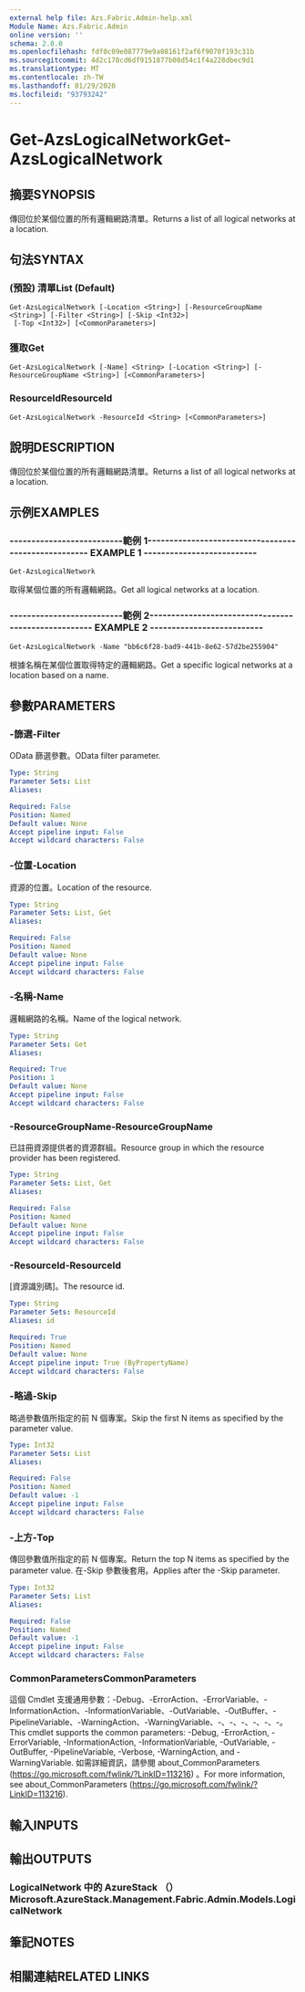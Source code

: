 ```yaml
---
external help file: Azs.Fabric.Admin-help.xml
Module Name: Azs.Fabric.Admin
online version: ''
schema: 2.0.0
ms.openlocfilehash: fdf0c09e087779e9a08161f2af6f9070f193c31b
ms.sourcegitcommit: 4d2c178cd6df9151877b08d54c1f4a228dbec9d1
ms.translationtype: MT
ms.contentlocale: zh-TW
ms.lasthandoff: 01/29/2020
ms.locfileid: "93793242"
---
```

# <span data-ttu-id="95833-101">Get-AzsLogicalNetwork</span><span class="sxs-lookup"><span data-stu-id="95833-101">Get-AzsLogicalNetwork</span></span>

## <span data-ttu-id="95833-102">摘要</span><span class="sxs-lookup"><span data-stu-id="95833-102">SYNOPSIS</span></span>
<span data-ttu-id="95833-103">傳回位於某個位置的所有邏輯網路清單。</span><span class="sxs-lookup"><span data-stu-id="95833-103">Returns a list of all logical networks at a location.</span></span>

## <span data-ttu-id="95833-104">句法</span><span class="sxs-lookup"><span data-stu-id="95833-104">SYNTAX</span></span>

### <span data-ttu-id="95833-105"> (預設) 清單</span><span class="sxs-lookup"><span data-stu-id="95833-105">List (Default)</span></span>
```
Get-AzsLogicalNetwork [-Location <String>] [-ResourceGroupName <String>] [-Filter <String>] [-Skip <Int32>]
 [-Top <Int32>] [<CommonParameters>]
```

### <span data-ttu-id="95833-106">獲取</span><span class="sxs-lookup"><span data-stu-id="95833-106">Get</span></span>
```
Get-AzsLogicalNetwork [-Name] <String> [-Location <String>] [-ResourceGroupName <String>] [<CommonParameters>]
```

### <span data-ttu-id="95833-107">ResourceId</span><span class="sxs-lookup"><span data-stu-id="95833-107">ResourceId</span></span>
```
Get-AzsLogicalNetwork -ResourceId <String> [<CommonParameters>]
```

## <span data-ttu-id="95833-108">說明</span><span class="sxs-lookup"><span data-stu-id="95833-108">DESCRIPTION</span></span>
<span data-ttu-id="95833-109">傳回位於某個位置的所有邏輯網路清單。</span><span class="sxs-lookup"><span data-stu-id="95833-109">Returns a list of all logical networks at a location.</span></span>

## <span data-ttu-id="95833-110">示例</span><span class="sxs-lookup"><span data-stu-id="95833-110">EXAMPLES</span></span>

### <span data-ttu-id="95833-111">--------------------------範例 1--------------------------</span><span class="sxs-lookup"><span data-stu-id="95833-111">-------------------------- EXAMPLE 1 --------------------------</span></span>
```
Get-AzsLogicalNetwork
```

<span data-ttu-id="95833-112">取得某個位置的所有邏輯網路。</span><span class="sxs-lookup"><span data-stu-id="95833-112">Get all logical networks at a location.</span></span>

### <span data-ttu-id="95833-113">--------------------------範例 2--------------------------</span><span class="sxs-lookup"><span data-stu-id="95833-113">-------------------------- EXAMPLE 2 --------------------------</span></span>
```
Get-AzsLogicalNetwork -Name "bb6c6f28-bad9-441b-8e62-57d2be255904"
```

<span data-ttu-id="95833-114">根據名稱在某個位置取得特定的邏輯網路。</span><span class="sxs-lookup"><span data-stu-id="95833-114">Get a specific logical networks at a location based on a name.</span></span>

## <span data-ttu-id="95833-115">參數</span><span class="sxs-lookup"><span data-stu-id="95833-115">PARAMETERS</span></span>

### <span data-ttu-id="95833-116">-篩選</span><span class="sxs-lookup"><span data-stu-id="95833-116">-Filter</span></span>
<span data-ttu-id="95833-117">OData 篩選參數。</span><span class="sxs-lookup"><span data-stu-id="95833-117">OData filter parameter.</span></span>

```yaml
Type: String
Parameter Sets: List
Aliases: 

Required: False
Position: Named
Default value: None
Accept pipeline input: False
Accept wildcard characters: False
```

### <span data-ttu-id="95833-118">-位置</span><span class="sxs-lookup"><span data-stu-id="95833-118">-Location</span></span>
<span data-ttu-id="95833-119">資源的位置。</span><span class="sxs-lookup"><span data-stu-id="95833-119">Location of the resource.</span></span>

```yaml
Type: String
Parameter Sets: List, Get
Aliases: 

Required: False
Position: Named
Default value: None
Accept pipeline input: False
Accept wildcard characters: False
```

### <span data-ttu-id="95833-120">-名稱</span><span class="sxs-lookup"><span data-stu-id="95833-120">-Name</span></span>
<span data-ttu-id="95833-121">邏輯網路的名稱。</span><span class="sxs-lookup"><span data-stu-id="95833-121">Name of the logical network.</span></span>

```yaml
Type: String
Parameter Sets: Get
Aliases: 

Required: True
Position: 1
Default value: None
Accept pipeline input: False
Accept wildcard characters: False
```

### <span data-ttu-id="95833-122">-ResourceGroupName</span><span class="sxs-lookup"><span data-stu-id="95833-122">-ResourceGroupName</span></span>
<span data-ttu-id="95833-123">已註冊資源提供者的資源群組。</span><span class="sxs-lookup"><span data-stu-id="95833-123">Resource group in which the resource provider has been registered.</span></span>

```yaml
Type: String
Parameter Sets: List, Get
Aliases: 

Required: False
Position: Named
Default value: None
Accept pipeline input: False
Accept wildcard characters: False
```

### <span data-ttu-id="95833-124">-ResourceId</span><span class="sxs-lookup"><span data-stu-id="95833-124">-ResourceId</span></span>
<span data-ttu-id="95833-125">[資源識別碼]。</span><span class="sxs-lookup"><span data-stu-id="95833-125">The resource id.</span></span>

```yaml
Type: String
Parameter Sets: ResourceId
Aliases: id

Required: True
Position: Named
Default value: None
Accept pipeline input: True (ByPropertyName)
Accept wildcard characters: False
```

### <span data-ttu-id="95833-126">-略過</span><span class="sxs-lookup"><span data-stu-id="95833-126">-Skip</span></span>
<span data-ttu-id="95833-127">略過參數值所指定的前 N 個專案。</span><span class="sxs-lookup"><span data-stu-id="95833-127">Skip the first N items as specified by the parameter value.</span></span>

```yaml
Type: Int32
Parameter Sets: List
Aliases: 

Required: False
Position: Named
Default value: -1
Accept pipeline input: False
Accept wildcard characters: False
```

### <span data-ttu-id="95833-128">-上方</span><span class="sxs-lookup"><span data-stu-id="95833-128">-Top</span></span>
<span data-ttu-id="95833-129">傳回參數值所指定的前 N 個專案。</span><span class="sxs-lookup"><span data-stu-id="95833-129">Return the top N items as specified by the parameter value.</span></span>
<span data-ttu-id="95833-130">在-Skip 參數後套用。</span><span class="sxs-lookup"><span data-stu-id="95833-130">Applies after the -Skip parameter.</span></span>

```yaml
Type: Int32
Parameter Sets: List
Aliases: 

Required: False
Position: Named
Default value: -1
Accept pipeline input: False
Accept wildcard characters: False
```

### <span data-ttu-id="95833-131">CommonParameters</span><span class="sxs-lookup"><span data-stu-id="95833-131">CommonParameters</span></span>
<span data-ttu-id="95833-132">這個 Cmdlet 支援通用參數：-Debug、-ErrorAction、-ErrorVariable、-InformationAction、-InformationVariable、-OutVariable、-OutBuffer、-PipelineVariable、-WarningAction、-WarningVariable、-、-、-、-、-、-。</span><span class="sxs-lookup"><span data-stu-id="95833-132">This cmdlet supports the common parameters: -Debug, -ErrorAction, -ErrorVariable, -InformationAction, -InformationVariable, -OutVariable, -OutBuffer, -PipelineVariable, -Verbose, -WarningAction, and -WarningVariable.</span></span> <span data-ttu-id="95833-133">如需詳細資訊，請參閱 about_CommonParameters (https://go.microsoft.com/fwlink/?LinkID=113216) 。</span><span class="sxs-lookup"><span data-stu-id="95833-133">For more information, see about_CommonParameters (https://go.microsoft.com/fwlink/?LinkID=113216).</span></span>

## <span data-ttu-id="95833-134">輸入</span><span class="sxs-lookup"><span data-stu-id="95833-134">INPUTS</span></span>

## <span data-ttu-id="95833-135">輸出</span><span class="sxs-lookup"><span data-stu-id="95833-135">OUTPUTS</span></span>

### <span data-ttu-id="95833-136">LogicalNetwork 中的 AzureStack （）</span><span class="sxs-lookup"><span data-stu-id="95833-136">Microsoft.AzureStack.Management.Fabric.Admin.Models.LogicalNetwork</span></span>

## <span data-ttu-id="95833-137">筆記</span><span class="sxs-lookup"><span data-stu-id="95833-137">NOTES</span></span>

## <span data-ttu-id="95833-138">相關連結</span><span class="sxs-lookup"><span data-stu-id="95833-138">RELATED LINKS</span></span>

